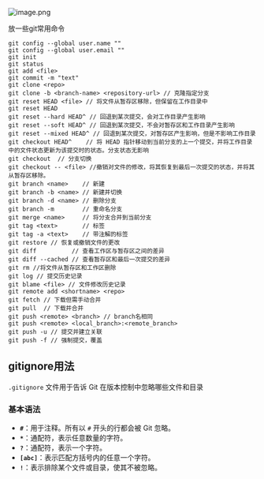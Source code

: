 ![image.png](https://cloud.intro-iu.top:738/d/ThreeBody/ZeroHzzzzPic/202408210020685.png)

放一些git常用命令

```
git config --global user.name ""
git config --global user.email ""
git init
git status
git add <file>
git commit -m "text"
git clone <repo>
git clone -b <branch-name> <repository-url> // 克隆指定分支
git reset HEAD <file> // 将文件从暂存区移除，但保留在工作目录中
git reset HEAD
git reset --hard HEAD^ // 回退到某次提交，会对工作目录产生影响
git reset --soft HEAD^ // 回退到某次提交，不会对暂存区和工作目录产生影响
git reset --mixed HEAD^ // 回退到某次提交，对暂存区产生影响，但是不影响工作目录
git checkout HEAD^    // 将 HEAD 指针移动到当前分支的上一个提交，并将工作目录中的文件状态更新为该提交时的状态。分支状态无影响
git checkout  // 分支切换
git checkout -- <file> //撤销对文件的修改，将其恢复到最后一次提交的状态，并将其从暂存区移除。
git branch <name>    // 新建
git branch -b <name> // 新建并切换
git branch -d <name> // 删除分支
git branch -m        // 重命名分支
git merge <name>     // 将分支合并到当前分支
git tag <text>       // 标签
git tag -a <text>    // 带注解的标签
git restore // 恢复或撤销文件的更改
git diff          // 查看工作区与暂存区之间的差异
git diff --cached // 查看暂存区和最后一次提交的差异
git rm //将文件从暂存区和工作区删除
git log // 提交历史记录
git blame <file> // 文件修改历史记录
git remote add <shortname> <repo>
git fetch // 下载但需手动合并
git pull  // 下载并合并
git push <remote> <branch> // branch名相同
git push <remote> <local_branch>:<remote_branch>
git push -u // 提交并建立关联
git push -f // 强制提交，覆盖
```

## gitignore用法

`.gitignore` 文件用于告诉 Git 在版本控制中忽略哪些文件和目录

### 基本语法

-   **`#`**：用于注释。所有以 `#` 开头的行都会被 Git 忽略。
-   **`*`**：通配符，表示任意数量的字符。
-   **`?`**：通配符，表示一个字符。
-   **`[abc]`**：表示匹配方括号内的任意一个字符。
-   **`!`**：表示排除某个文件或目录，使其不被忽略。
